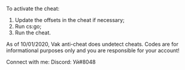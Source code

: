 To activate the cheat:
1. Update the offsets in the cheat if necessary;
2. Run cs:go;
3. Run the cheat.

As of 10/01/2020, Vak anti-cheat does undetect cheats. Codes are for informational purposes only and you are responsible for your account!

Connect with me:
Discord: Уй#8048
